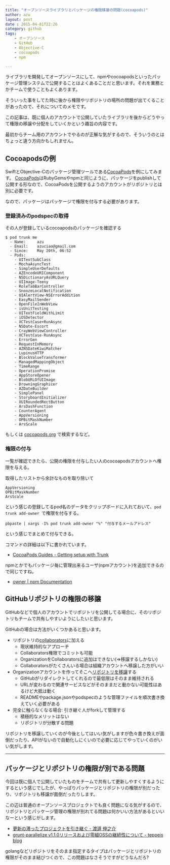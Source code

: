 ```yaml
---
title: "オープンソースライブラリとパッケージの権限移譲の問題(cocoapods)"
author: azu
layout: post
date : 2015-04-01T22:26
category: github
tags:
    - オープンソース
    - GitHub
    - Objective-C
    - cocoapods
    - npm

---
```


ライブラリを開発してオープンソースにして、npmやcocoapodsといったパッケージ管理システムで公開することはよくあることだと思います。それを業務とかチームで使うこともよくあります。

そういった事をしてた時に後から権限やリポジトリの場所の問題が出てくることがあったので、それについてのメモです。

この記事は、既に個人のアカウントで公開していたライブラリを後からどうやって権限の移譲や分配をしていくかという趣旨の内容です。

最初からチーム用のアカウントでやるのが正解な気がするので、そういうのとはちょっと違う方向かもしれません。

## Cocoapodsの例

SwiftとObjective-Cのパッケージ管理ツールである[CocoaPods](http://cocoapods.org/ "CocoaPods")を例にしてみます。
[CocoaPods](http://cocoapods.org/ "CocoaPods")はRubyGemsやnpmと同じように、パッケージをpublishして公開する形なので、CocoaPodsを公開するようのアカウントがリポジトリとは別に必要です。

なので、パッケージはパッケージで権限を付与する必要があります。

### 登録済みのpodspecの取得

その人が登録しているcocoapodsのパッケージを確認する

```
$ pod trunk me
  - Name:     azu
  - Email:    azuciao@gmail.com
  - Since:    May 20th, 06:52
  - Pods:
    - UITextSubClass
    - MochaAsyncTest
    - SimpleUserDefaults
    - AZEncodeURIComponent
    - NSDictionaryAsURLQuery
    - UIImage-Teeny
    - RoleTabBarController
    - SnoozeLocalNotification
    - UIAlertView-NSErrorAddition
    - EasyMailSender
    - OpenFileInWebView
    - isUnitTesting
    - UITextFieldWithLimit
    - iOSDetector
    - XCTestCase+RunAsync
    - NSDate-Escort
    - CrayWebViewController
    - XCTestCase-RunAsync
    - ErrorGen
    - RequestInMemory
    - AZNSDateKiwiMatcher
    - LupinusHTTP
    - BlockValueTransformer
    - ManagedMappingObject
    - TimeRange
    - OperationPromise
    - AppStoreOpener
    - BlobURLOfUIImage
    - DrowningGraphicer
    - AZDateBuilder
    - SimplePanel
    - StoryboardInitializer
    - XUIRoundedRectButton
    - ArsDashFunction
    - CounterAgent
    - AppVersioning
    - OPBitMaskNumber
    - ArsScale
```

もしくは [cocoapods.org](http://cocoapods.org/?q=author%3Aazu "author:azu") で検索するなど。

### 権限の付与

一覧が確認できたら、公開の権限を付与したい人のcocoapodsアカウントへ権限を与える。

取得したリストから余計なものを取り除いて

```
AppVersioning
OPBitMaskNumber
ArsScale
```

という感じの登録してるpod名のデータをクリップボードに入れておいて、`pod trunk add-owner `で権限を付与する。

```
pbpaste | xargs -I% pod trunk add-owner "%" "付与するメールアドレス"
```

という感じでまとめて付与できる。

コマンドの詳細は以下に書かれています。

- [CocoaPods Guides - Getting setup with Trunk](http://guides.cocoapods.org/making/getting-setup-with-trunk.html "CocoaPods Guides - Getting setup with Trunk")

npmとかでもパッケージ毎に管理出来るユーザ(npmアカウント)を追加できるので同じですね。

- [owner | npm Documentation](https://docs.npmjs.com/cli/owner "owner | npm Documentation")


## GitHubリポジトリの権限の移譲

GitHubなどで個人のアカウントでリポジトリを公開してる場合に、そのリポジトリもチームで共有しやすいようにしたいと思います。

GitHubの場合は方法がいくつかあると思います。

- リポジトリの[collaborators](https://help.github.com/articles/adding-collaborators-to-a-personal-repository/ "collaborators")に加える
	- 現状維持的なアプローチ
	- Collaborators権限でコミットも可能
	- OrganizationをCollaboratorsに追加はできない(=>移譲するしかない)
	- Collaboratorsがたくさんいる場合は組織アカウントへ移譲した方がいい
- Organizationアカウントを作ってそこへ[リポジトリを移譲](https://help.github.com/articles/transferring-a-repository/ "Transferring a repository - User Documentation")する
	- GitHubがリダイレクトしてくれるので最低限はそのまま維持される
	- URLが変わるので関連サービスなどがそのままだと動かない可能性はあるけど大抵は動く
	- READMEやpackage.jsonやpodspecのような管理ファイルを順次書き換えていく必要がある
- 完全に触らなくなる場合: 引き継ぐ人がforkして管理する
	- 積極的なメリットはない
	- リポジトリが分散する問題

リポジトリを移譲していくのが今後としてはいい気がしますが色々書き換えが面倒だったり、APIがないので自動化しにくいので必要に応じてやっていくのがいい気がします。

----

## パッケージとリポジトリの権限が別である問題

今回は既に個人で公開していたものをチームで共有して更新しやすくするようにするという感じでしたが、やっぱりパッケージとリポジトリの権限が別だったり、リポジトリも移譲が面倒だったりします。

この辺は普通のオープンソースプロジェクトでも良く問題になる気がするので、リポジトリとパッケージ管理の権限が別れてる問題は何かいい方法があるといいなーという感じがします。

- [更新の滞ったプロジェクトを引き継ぐ - 渡邉 伸之介](https://shinnn.github.io/blog/2015/03/08/maintaining-outdated-oss/)
- [grunt-parallelize v1.1.0リリースおよび零細OSSの継続性について - teppeis blog](http://teppeis.hatenablog.com/entry/2015/03/grunt-parallelize-v1.1.0)

golangなどリポジトリをそのまま指定するタイプはパッケージとリポジトリの権限がそのまま結びつくので、この問題はなさそうですがどうなんだろ?